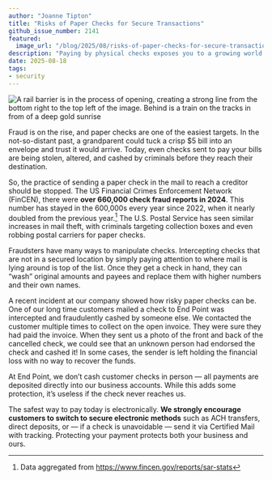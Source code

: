 ```yaml
---
author: "Joanne Tipton"
title: "Risks of Paper Checks for Secure Transactions"
github_issue_number: 2141
featured:
  image_url: "/blog/2025/08/risks-of-paper-checks-for-secure-transactions/rail-barrier-opening.webp"
description: "Paying by physical checks exposes you to a growing world of fraud. Review your payment processes and use electronic options to stay safe."
date: 2025-08-18
tags:
- security
---
```


![A rail barrier is in the process of opening, creating a strong line from the bottom right to the top left of the image. Behind is a train on the tracks in from of a deep gold sunrise](/blog/2025/08/risks-of-paper-checks-for-secure-transactions/rail-barrier-opening.webp)

<!-- Photo by Seth Jensen, 2025 -->

Fraud is on the rise, and paper checks are one of the easiest targets. In the not-so-distant past, a grandparent could tuck a crisp $5 bill into an envelope and trust it would arrive. Today, even checks sent to pay your bills are being stolen, altered, and cashed by criminals before they reach their destination.

So, the practice of sending a paper check in the mail to reach a creditor should be stopped. The US Financial Crimes Enforcement Network (FinCEN), there were **over 660,000 check fraud reports in 2024**. This number has stayed in the 600,000s every year since 2022, when it nearly doubled from the previous year.[^1] The U.S. Postal Service has seen similar increases in mail theft, with criminals targeting collection boxes and even robbing postal carriers for paper checks.

Fraudsters have many ways to manipulate checks. Intercepting checks that are not in a secured location by simply paying attention to where mail is lying around is top of the list.  Once they get a check in hand, they can “wash” original amounts and payees and replace them with higher numbers and their own names.

A recent incident at our company showed how risky paper checks can be.  One of our long time customers mailed a check to End Point was intercepted and fraudulently cashed by someone else. We contacted the customer multiple times to collect on the open invoice. They were sure they had paid the invoice.  When they sent us a photo of the front and back of the cancelled check, we could see that an unknown person had endorsed the check and cashed it!  In some cases, the sender is left holding the financial loss with no way to recover the funds.

At End Point, we don’t cash customer checks in person — all payments are deposited directly into our business accounts. While this adds some protection, it’s useless if the check never reaches us.

The safest way to pay today is electronically. **We strongly encourage customers to switch to secure electronic methods** such as ACH transfers, direct deposits, or — if a check is unavoidable — send it via Certified Mail with tracking. Protecting your payment protects both your business and ours.

[^1]: Data aggregated from https://www.fincen.gov/reports/sar-stats
